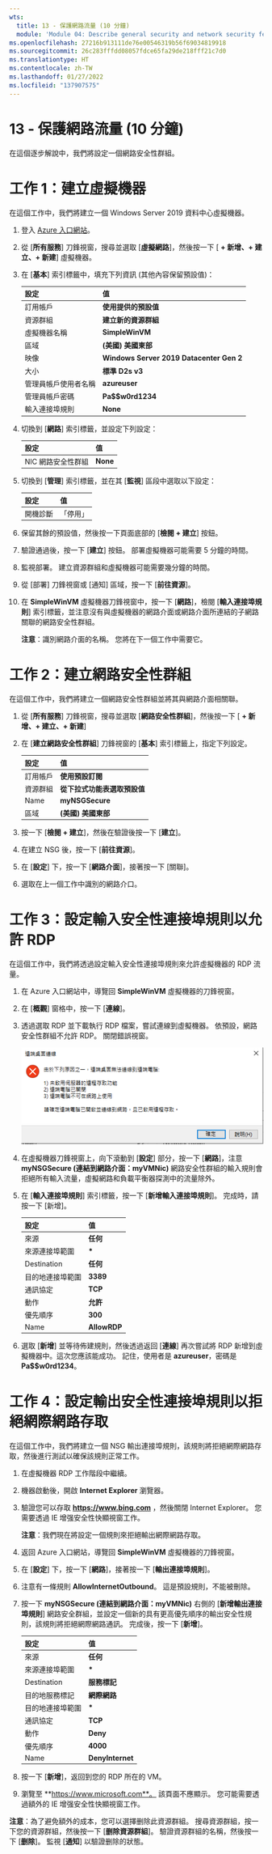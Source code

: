 ```yaml
---
wts:
  title: 13 - 保護網路流量 (10 分鐘)
  module: 'Module 04: Describe general security and network security features'
ms.openlocfilehash: 27216b913111de76e00546319b56f69034819918
ms.sourcegitcommit: 26c283fffdd08057fdce65fa29de218fff21c7d0
ms.translationtype: HT
ms.contentlocale: zh-TW
ms.lasthandoff: 01/27/2022
ms.locfileid: "137907575"
---
```

# <a name="13---secure-network-traffic-10-min"></a>13 - 保護網路流量 (10 分鐘)

在這個逐步解說中，我們將設定一個網路安全性群組。

# <a name="task-1-create-a-virtual-machine"></a>工作 1：建立虛擬機器

在這個工作中，我們將建立一個 Windows Server 2019 資料中心虛擬機器。 

1. 登入 [Azure 入口網站](https://portal.azure.com)。

2. 從 [**所有服務**] 刀鋒視窗，搜尋並選取 [**虛擬網路**]，然後按一下 [ **+ 新增、+ 建立、+ 新建**] 虛擬機器。

3. 在 [**基本**] 索引標籤中，填充下列資訊 (其他內容保留預設值)：

    | 設定 | 值 |
    |  -- | -- |
    | 訂用帳戶 | **使用提供的預設值** |
    | 資源群組 | **建立新的資源群組** |
    | 虛擬機器名稱 | **SimpleWinVM** |
    | 區域 | **(美國) 美國東部**|
    | 映像 | **Windows Server 2019 Datacenter Gen 2**|
    | 大小 | **標準 D2s v3**|
    | 管理員帳戶使用者名稱 | **azureuser** |
    | 管理員帳戶密碼 | **Pa$$w0rd1234**|
    | 輸入連接埠規則 | **None**|

4. 切換到 [**網路**] 索引標籤，並設定下列設定：

    | 設定 | 值 |
    | -- | -- |
    | NIC 網路安全性群組 | **None**|

5. 切換到 [**管理**] 索引標籤，並在其 [**監視**] 區段中選取以下設定：

    | 設定 | 值 |
    | -- | -- |
    | 開機診斷 | 「停用」|

6. 保留其餘的預設值，然後按一下頁面底部的 [**檢閱 + 建立**] 按鈕。

7. 驗證通過後，按一下 [**建立**] 按鈕。 部署虛擬機器可能需要 5 分鐘的時間。

8. 監視部署。 建立資源群組和虛擬機器可能需要幾分鐘的時間。 

9. 從 [部署] 刀鋒視窗或 [通知] 區域，按一下 [**前往資源**]。 

10. 在 **SimpleWinVM** 虛擬機器刀鋒視窗中，按一下 [**網路**]，檢閱 [**輸入連接埠規則**] 索引標籤，並注意沒有與虛擬機器的網路介面或網路介面所連結的子網路關聯的網路安全性群組。

    **注意**：識別網路介面的名稱。 您將在下一個工作中需要它。

# <a name="task-2-create-a-network-security-group"></a>工作 2：建立網路安全性群組

在這個工作中，我們將建立一個網路安全性群組並將其與網路介面相關聯。 

1. 從 [**所有服務**] 刀鋒視窗，搜尋並選取 [**網路安全性群組**]，然後按一下 [ **+ 新增、+ 建立、+ 新建**]

2. 在 [**建立網路安全性群組**] 刀鋒視窗的 [**基本**] 索引標籤上，指定下列設定。

    | 設定 | 值 |
    | -- | -- |
    | 訂用帳戶 | **使用預設訂閱** |
    | 資源群組 | **從下拉式功能表選取預設值** |
    | Name | **myNSGSecure** |
    | 區域 | **(美國) 美國東部**  |

3. 按一下 [**檢閱 + 建立**]，然後在驗證後按一下 [**建立**]。

4. 在建立 NSG 後，按一下 [**前往資源**]。

5. 在 [**設定**] 下，按一下 [**網路介面**]，接著按一下 [關聯]。

6. 選取在上一個工作中識別的網路介口。 

# <a name="task-3-configure-an-inbound-security-port-rule-to-allow-rdp"></a>工作 3：設定輸入安全性連接埠規則以允許 RDP

在這個工作中，我們將透過設定輸入安全性連接埠規則來允許虛擬機器的 RDP 流量。 

1. 在 Azure 入口網站中，導覽回 **SimpleWinVM** 虛擬機器的刀鋒視窗。 

2. 在 [**概觀**] 窗格中，按一下 [**連線**]。

3. 透過選取 RDP 並下載執行 RDP 檔案，嘗試連線到虛擬機器。 依預設，網路安全性群組不允許 RDP。 關閉錯誤視窗。 


    ![虛擬機器連線失敗的錯誤訊息的螢幕擷取畫面。](../images/1201.png)

4. 在虛擬機器刀鋒視窗上，向下滾動到 [**設定**] 部分，按一下 [**網路**]，注意 **myNSGSecure (連結到網路介面：myVMNic)** 網路安全性群組的輸入規則會拒絕所有輸入流量，虛擬網路和負載平衡器探測中的流量除外。

5. 在 [**輸入連接埠規則**] 索引標籤，按一下 [**新增輸入連接埠規則**]。 完成時，請按一下 [新增]。 

    | 設定 | 值 |
    | -- | -- |
    | 來源 | **任何**|
    | 來源連接埠範圍 | **\*** |
    | Destination | **任何** |
    | 目的地連接埠範圍 | **3389** |
    | 通訊協定 | **TCP** |
    | 動作 | **允許** |
    | 優先順序 | **300** |
    | Name | **AllowRDP** |

6. 選取 [**新增**] 並等待佈建規則，然後透過返回 [**連線**] 再次嘗試將 RDP 新增到虛擬機器中。這次您應該能成功。 記住，使用者是 **azureuser**，密碼是 **Pa$$w0rd1234**。

# <a name="task-4-configure-an-outbound-security-port-rule-to-deny-internet-access"></a>工作 4：設定輸出安全性連接埠規則以拒絕網際網路存取

在這個工作中，我們將建立一個 NSG 輸出連接埠規則，該規則將拒絕網際網路存取，然後進行測試以確保該規則正常工作。

1. 在虛擬機器 RDP 工作階段中繼續。 

2. 機器啟動後，開啟 **Internet Explorer** 瀏覽器。 

3. 驗證您可以存取 **https://www.bing.com** ，然後關閉 Internet Explorer。 您需要透過 IE 增强安全性快顯視窗工作。 

    **注意**：我們現在將設定一個規則來拒絕輸出網際網路存取。 

4. 返回 Azure 入口網站，導覽回 **SimpleWinVM** 虛擬機器的刀鋒視窗。 

5. 在 [**設定**] 下，按一下 [**網路**]，接著按一下 [**輸出連接埠規則**]。

6. 注意有一條規則 **AllowInternetOutbound**。 這是預設規則，不能被刪除。 

7. 按一下 **myNSGSecure (連結到網路介面：myVMNic)** 右側的 [**新增輸出連接埠規則**] 網路安全群組，並設定一個新的具有更高優先順序的輸出安全性規則，該規則將拒絕網際網路通訊。 完成後，按一下 [**新增**]。 

    | 設定 | 值 |
    | -- | -- |
    | 來源 | **任何**|
    | 來源連接埠範圍 | **\*** |
    | Destination | **服務標記** |
    | 目的地服務標記 | **網際網路** |
    | 目的地連接埠範圍 | **\*** |
    | 通訊協定 | **TCP** |
    | 動作 | **Deny** |
    | 優先順序 | **4000** |
    | Name | **DenyInternet** |

8. 按一下 [**新增**]，返回到您的 RDP 所在的 VM。 

9. 瀏覽至 **https://www.microsoft.com**。 該頁面不應顯示。 您可能需要透過額外的 IE 增强安全性快顯視窗工作。  

**注意**：為了避免額外的成本，您可以選擇删除此資源群組。 搜尋資源群組，按一下您的資源群組，然後按一下 [**删除資源群組**]。 驗證資源群組的名稱，然後按一下 [**删除**]。 監視 [**通知**] 以驗證删除的狀態。
